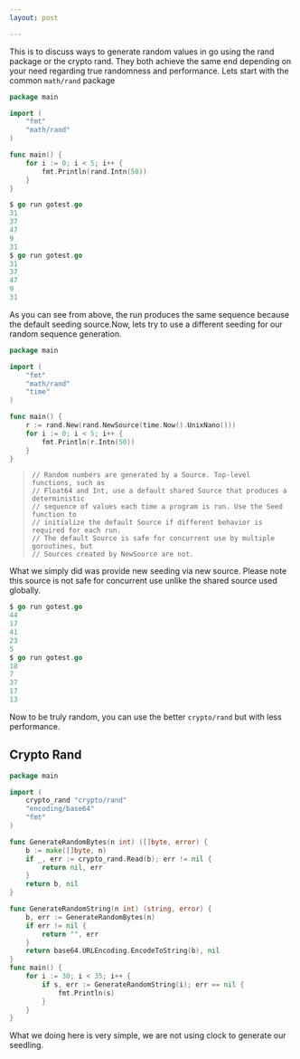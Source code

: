 ```yaml
---
layout: post

---
```

This is to discuss ways to generate random values in go using the rand package or the crypto rand. They both achieve the same end depending on your need regarding true randomness and performance.  Lets start with the common `math/rand` package

```go
package main

import (
	"fmt"
	"math/rand"
)

func main() {
	for i := 0; i < 5; i++ {
		fmt.Println(rand.Intn(50))
	}
}
```



```go
$ go run gotest.go 
31
37
47
9
31
$ go run gotest.go 
31
37
47
9
31
```

As you can see from above, the run produces the same sequence because the default seeding source.Now, lets try to use a different seeding for our random sequence generation.

```go
package main

import (
	"fmt"
	"math/rand"
	"time"
)

func main() {
	r := rand.New(rand.NewSource(time.Now().UnixNano()))
	for i := 0; i < 5; i++ {
		fmt.Println(r.Intn(50))
	}
}
```

> ```
> // Random numbers are generated by a Source. Top-level functions, such as
> // Float64 and Int, use a default shared Source that produces a deterministic
> // sequence of values each time a program is run. Use the Seed function to
> // initialize the default Source if different behavior is required for each run.
> // The default Source is safe for concurrent use by multiple goroutines, but
> // Sources created by NewSource are not.
> ```

What we simply did was provide new seeding via new  source. Please note this source is not safe for concurrent use unlike the shared source used globally.

```go
$ go run gotest.go 
44
17
41
23
5
$ go run gotest.go 
18
7
37
17
13
```

 Now to be truly random, you can use the better `crypto/rand` but with less performance.

## Crypto Rand

```go
package main

import (
	crypto_rand "crypto/rand"
	"encoding/base64"
	"fmt"
)

func GenerateRandomBytes(n int) ([]byte, error) {
	b := make([]byte, n)
	if _, err := crypto_rand.Read(b); err != nil {
		return nil, err
	}
	return b, nil
}

func GenerateRandomString(n int) (string, error) {
	b, err := GenerateRandomBytes(n)
	if err != nil {
		return "", err
	}
	return base64.URLEncoding.EncodeToString(b), nil
}
func main() {
	for i := 30; i < 35; i++ {
		if s, err := GenerateRandomString(i); err == nil {
			fmt.Println(s)
		}
	}
}

```

What we doing here is very simple, we are not using clock to generate our seedling.
